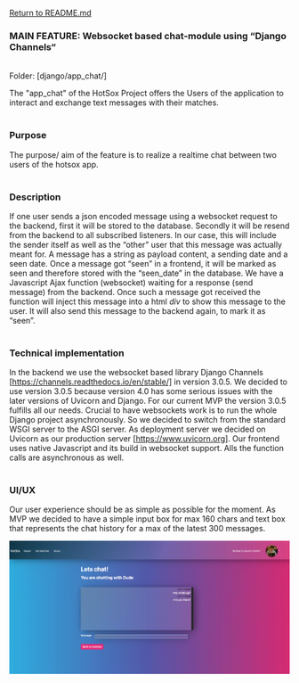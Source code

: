[Return to README.md](../README.md)

### MAIN FEATURE: Websocket based chat-module using “Django Channels“

<br/>
Folder: [django/app_chat/]

The "app_chat" of the HotSox Project offers the Users of the application to interact and exchange text messages with their matches.
<br/><br/>

### Purpose

The purpose/ aim of the feature is to realize a realtime chat between two users of the hotsox app.
<br/><br/>

### Description

If one user sends a json encoded message using a websocket request to the backend, first it will be stored to the database. Secondly it will be resend from the backend to all subscribed listeners. In our case, this will include the sender itself as well as the “other” user that this message was actually meant for. A message has a string as payload content, a sending date and a seen date.
Once a message got “seen” in a frontend, it will be marked as seen and therefore stored with the “seen_date” in the database.
We have a Javascript Ajax function (websocket) waiting for a response (send message) from the backend. Once such a message got received the function will inject this message into a html _div_ to show this message to the user. It will also send this message to the backend again, to mark it as “seen”.
<br/><br/>

### Technical implementation

In the backend we use the websocket based library Django Channels [https://channels.readthedocs.io/en/stable/] in version 3.0.5. We decided to use version 3.0.5 because version 4.0 has some serious issues with the later versions of Uvicorn and Django. For our current MVP the version 3.0.5 fulfills all our needs.
Crucial to have websockets work is to run the whole Django project asynchronously. So we decided to switch from the standard WSGI server to the ASGI server. As deployment server we decided on Uvicorn as our production server [https://www.uvicorn.org].
Our frontend uses native Javascript and its build in websocket support. Alls the function calls are asynchronous as well.
<br/><br/>

### UI/UX

Our user experience should be as simple as possible for the moment. As MVP we decided to have a simple input box for max 160 chars and text box that represents the chat history for a max of the latest 300 messages.

![chat](pics/app_chat/chat.png)

<br/><br/>
